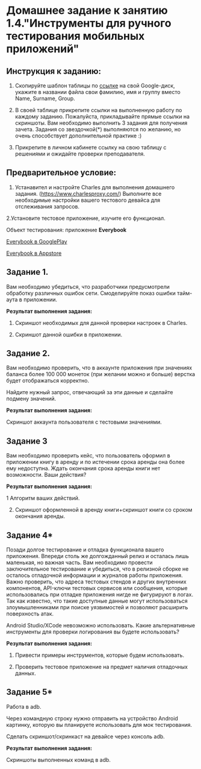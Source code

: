 
# Домашнее задание к занятию 1.4."Инструменты для ручного тестирования мобильных приложений"

## Инструкция к заданию:

1. Скопируйте шаблон таблицы по [ссылке](https://docs.google.com/spreadsheets/d/1pFHiF_d3dchSexI22Yq5gqAN8OWMR2ksb3jCp8RIGUc/edit?usp=sharing) на свой Google-диск, укажите в названии файла свои фамилию, имя и группу вместо Name, Surname, Group.

2. В своей таблице прикрепите ссылки на выполненную работу по каждому заданию. 
   Пожалуйста, прикладывайте прямые ссылки на скриншоты.
   Вам необходимо выполнить 3 задания для получения зачета. Задания со звездочкой(*) выполняются по желанию, но очень способствует дополнительной практике :)
   
3. Прикрепите в личном кабинете ссылку на свою таблицу с решениями и ожидайте проверки преподавателя.

## Предварительное условие:

1. Устанавител и настройте Charles для выполнения домашнего задания.
(https://www.charlesproxy.com/) 
Выполните все необходимые настройки вашего тестового девайса для отслеживания запросов.

2.Установите тестовое приложение, изучите его функционал.

Объект тестирования: приложение **Everybook**

[Everybook в GooglePlay](https://play.google.com/store/apps/details?id=tech.everybook&hl=ru&gl=US)


[Everybook в Appstore](https://apps.apple.com/ru/app/everybook-%D0%BA%D0%BD%D0%B8%D0%B3%D0%B8-%D0%BD%D0%B0%D0%BF%D1%80%D0%BE%D0%BA%D0%B0%D1%82/id1453855130)


## Задание 1.
Вам необходимо убедиться, что разработчики предусмотрели обработку различных ошибок сети.
Смоделируйте показ ошибки тайм-аута в приложении.


**Результат выполнения задания:**

1. Скриншот необходимых для данной проверки настроек в Charles.

2. Скриншот данной ошибки в приложении.


## Задание 2.
Вам необходимо проверить, что в аккаунте приложения при значениях баланса более 100 000 монеток (при желании можно и больше) верстка будет отображаться корректно.

Найдите нужный запрос, отвечающий за эти данные и сделайте подмену значений.

**Результат выполнения задания:**

Скриншот аккаунта пользователя с тестовыми значениями.


## Задание 3
Вам необходимо  проверить кейс, что пользователь  оформил в приложении книгу в аренду и по истечении срока аренды она более ему недоступна.
Ждать окончания срока аренды книги нет возможности. Ваши действия?

 
**Результат выполнения задания:**

1 Алгоритм ваших действий.

2. Скриншот оформленной в аренду книги+скриншот книги со сроком окончания аренды.


## Задание 4*
Позади долгое тестирование и отладка функционала вашего приложения. Впереди столь  же долгожданный релиз и осталась лишь маленькая, но важная часть.
Вам необходимо  провести заключительное тестирование и убедиться, что в релизной сборке не осталось отладочной информации и журналов работы приложения.
Важно проверить, что адреса тестовых стендов и других внутренних компонентов, API-ключи тестовых сервисов  или сообщения, которые использовались при отладке приложения нигде не фигурируют в логах. Так как известно, что такие доступные  данные могут использоваться злоумышленниками при поиске уязвимостей и позволяют расширить поверхность атак.

Android Studio/XCode невозможно использовать.
Какие альтернативные инструменты для проверки логирования вы будете использовать?


**Результат выполнения задания:**

1. Привести примеры инструментов, которые будем использовать.

2. Проверить тестовое приложение на предмет наличия отладочных данных.

 
## Задание 5* 
Работа в adb.
 
Через командную строку нужно отправить на устройство Android картинку, которую вы планируете использовать для мок тестирования.

Сделать скриншот/скринкаст на девайсе через консоль adb.

**Результат выполнения задания:**

Скриншоты выполненных  команд в adb.

